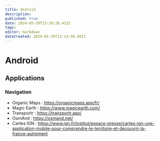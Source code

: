 ```yaml
---
title: Android
description: 
published: true
date: 2024-05-20T13:20:28.411Z
tags: 
editor: markdown
dateCreated: 2024-05-20T13:14:58.401Z
---
```


# Android

## Applications

### Navigation

- Organic Maps : <https://organicmaps.app/fr/>
- Magic Earth : <https://www.magicearth.com/>
- Transportr : <https://transportr.app/>
- OsmAnd : <https://osmand.net/>
- Cartes IGN : <https://www.ign.fr/institut/espace-presse/cartes-ign-une-application-mobile-pour-comprendre-le-territoire-et-decouvrir-la-france-autrement>